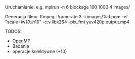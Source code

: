 Uruchamianie:
e.g.
mpirun -n 6 blockage 100 1000 4 images/

Generacja filmu:
ffmpeg -framerate 3 -i images/%d.pgm -vf "scale=iw*10:ih*10" -c:v libx264 -pix_fmt yuv420p output.mp4

TODOS:
- OpenMP
- Badania
- operacje kolektywne (+10)
